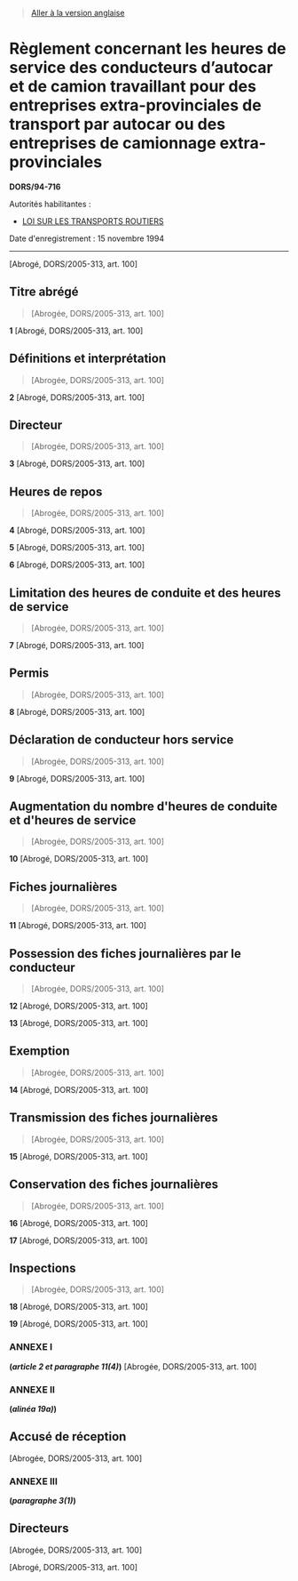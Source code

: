 > [Aller à la version anglaise](/en/Regulations/Statutory%20Orders%20and%20Regulations/94/716.md)

# Règlement concernant les heures de service des conducteurs d’autocar et de camion travaillant pour des entreprises extra-provinciales de transport par autocar ou des entreprises de camionnage extra-provinciales

**DORS/94-716**

Autorités habilitantes : 
- [LOI SUR LES TRANSPORTS ROUTIERS](/fr/Lois/Lois%20du%20Canada/1985/ch.%2029%20(3e%20suppl.).md)

Date d'enregistrement : 15 novembre 1994

----------


[Abrogé, DORS/2005-313, art. 100]



## Titre abrégé
> [Abrogée, DORS/2005-313, art. 100]



**1** [Abrogé, DORS/2005-313, art. 100]




## Définitions et interprétation
> [Abrogée, DORS/2005-313, art. 100]



**2** [Abrogé, DORS/2005-313, art. 100]




## Directeur
> [Abrogée, DORS/2005-313, art. 100]



**3** [Abrogé, DORS/2005-313, art. 100]




## Heures de repos
> [Abrogée, DORS/2005-313, art. 100]



**4** [Abrogé, DORS/2005-313, art. 100]



**5** [Abrogé, DORS/2005-313, art. 100]



**6** [Abrogé, DORS/2005-313, art. 100]




## Limitation des heures de conduite et des heures de service
> [Abrogée, DORS/2005-313, art. 100]



**7** [Abrogé, DORS/2005-313, art. 100]




## Permis
> [Abrogée, DORS/2005-313, art. 100]



**8** [Abrogé, DORS/2005-313, art. 100]




## Déclaration de conducteur hors service
> [Abrogée, DORS/2005-313, art. 100]



**9** [Abrogé, DORS/2005-313, art. 100]




## Augmentation du nombre d'heures de conduite et d'heures de service
> [Abrogée, DORS/2005-313, art. 100]



**10** [Abrogé, DORS/2005-313, art. 100]




## Fiches journalières
> [Abrogée, DORS/2005-313, art. 100]



**11** [Abrogé, DORS/2005-313, art. 100]




## Possession des fiches journalières par le conducteur
> [Abrogée, DORS/2005-313, art. 100]



**12** [Abrogé, DORS/2005-313, art. 100]



**13** [Abrogé, DORS/2005-313, art. 100]




## Exemption
> [Abrogée, DORS/2005-313, art. 100]



**14** [Abrogé, DORS/2005-313, art. 100]




## Transmission des fiches journalières
> [Abrogée, DORS/2005-313, art. 100]



**15** [Abrogé, DORS/2005-313, art. 100]




## Conservation des fiches journalières
> [Abrogée, DORS/2005-313, art. 100]



**16** [Abrogé, DORS/2005-313, art. 100]



**17** [Abrogé, DORS/2005-313, art. 100]




## Inspections
> [Abrogée, DORS/2005-313, art. 100]



**18** [Abrogé, DORS/2005-313, art. 100]



**19** [Abrogé, DORS/2005-313, art. 100]




### **ANNEXE I** 
**(*article 2 et paragraphe 11(4)*)**
[Abrogée, DORS/2005-313, art. 100]




### **ANNEXE II** 
**(*alinéa 19a)*)**
## Accusé de réception
[Abrogée, DORS/2005-313, art. 100]




### **ANNEXE III** 
**(*paragraphe 3(1)*)**
## Directeurs
[Abrogée, DORS/2005-313, art. 100]


[Abrogé, DORS/2005-313, art. 100]


